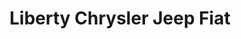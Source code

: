 ---
title: "Liberty Chrysler Jeep Fiat"
url: /rapid-city/liberty-chrysler-jeep-fiat/
shop: Autohaus
---